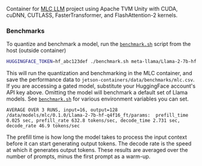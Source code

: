 
Container for [MLC LLM](https://github.com/mlc-ai/mlc-llm) project using Apache TVM Unity with CUDA, cuDNN, CUTLASS, FasterTransformer, and FlashAttention-2 kernels.

### Benchmarks

To quantize and benchmark a model, run the [`benchmark.sh`](benchmark.sh) script from the host (outside container)

```bash
HUGGINGFACE_TOKEN=hf_abc123def ./benchmark.sh meta-llama/Llama-2-7b-hf
```

This will run the quantization and benchmarking in the MLC container, and save the performance data to `jetson-containers/data/benchmarks/mlc.csv`.  If you are accessing a gated model, substitute your HuggingFace account's API key above.  Omitting the model will benchmark a default set of Llama models.  See [`benchmark.sh`](benchmark.sh) for various environment variables you can set.

```
AVERAGE OVER 3 RUNS, input=16, output=128
/data/models/mlc/0.1.0/Llama-2-7b-hf-q4f16_ft/params:  prefill_time 0.025 sec, prefill_rate 632.8 tokens/sec, decode_time 2.731 sec, decode_rate 46.9 tokens/sec
```

The prefill time is how long the model takes to process the input context before it can start generating output tokens.  The decode rate is the speed at which it generates output tokens.  These results are averaged over the number of prompts, minus the first prompt as a warm-up.
